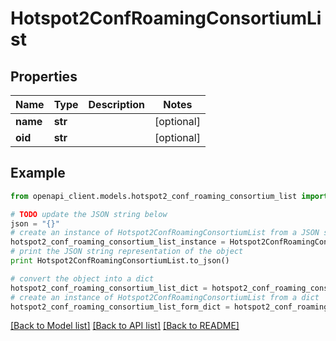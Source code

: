 # Hotspot2ConfRoamingConsortiumList


## Properties

Name | Type | Description | Notes
------------ | ------------- | ------------- | -------------
**name** | **str** |  | [optional] 
**oid** | **str** |  | [optional] 

## Example

```python
from openapi_client.models.hotspot2_conf_roaming_consortium_list import Hotspot2ConfRoamingConsortiumList

# TODO update the JSON string below
json = "{}"
# create an instance of Hotspot2ConfRoamingConsortiumList from a JSON string
hotspot2_conf_roaming_consortium_list_instance = Hotspot2ConfRoamingConsortiumList.from_json(json)
# print the JSON string representation of the object
print Hotspot2ConfRoamingConsortiumList.to_json()

# convert the object into a dict
hotspot2_conf_roaming_consortium_list_dict = hotspot2_conf_roaming_consortium_list_instance.to_dict()
# create an instance of Hotspot2ConfRoamingConsortiumList from a dict
hotspot2_conf_roaming_consortium_list_form_dict = hotspot2_conf_roaming_consortium_list.from_dict(hotspot2_conf_roaming_consortium_list_dict)
```
[[Back to Model list]](../README.md#documentation-for-models) [[Back to API list]](../README.md#documentation-for-api-endpoints) [[Back to README]](../README.md)


